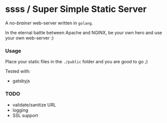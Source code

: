 # ssss / Super Simple Static Server

A *no-brainer* web-server written in `golang`.

In the eternal battle between Apache and NGINX, be your own hero and use your own web-server :)

### Usage

Place your static files in the `./public` folder and you are good to go ;)

Tested with:

- gatsbyjs

### TODO

- validate/sanitize URL
- logging
- SSL support

